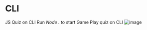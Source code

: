 # CLI
JS Quiz on CLI
Run *Node .* to start Game
Play quiz on CLI 
![image](https://user-images.githubusercontent.com/72687585/151440262-b37f3944-048c-4d7f-b820-2973873f1624.png)
